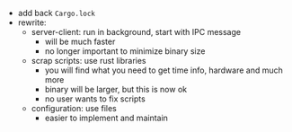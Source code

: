- add back `Cargo.lock`
- rewrite:
  - server-client: run in background, start with IPC message
    - will be much faster
    - no longer important to minimize binary size
  - scrap scripts: use rust libraries
    - you will find what you need to get time info, hardware and much more
    - binary will be larger, but this is now ok
    - no user wants to fix scripts
  - configuration: use files
    - easier to implement and maintain
